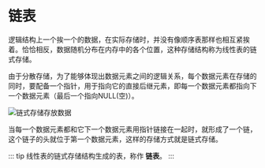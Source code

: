 # 链表

逻辑结构上一个挨一个的数据，在实际存储时，并没有像顺序表那样也相互紧挨着。恰恰相反，数据随机分布在内存中的各个位置，这种存储结构称为线性表的链式存储。

由于分散存储，为了能够体现出数据元素之间的逻辑关系，每个数据元素在存储的同时，要配备一个指针，用于指向它的直接后继元素，即每一个数据元素都指向下一个数据元素（最后一个指向NULL(空)）。

![链式存储存放数据](/blog/images/algorithm/algorithm1.png)

当每一个数据元素都和它下一个数据元素用指针链接在一起时，就形成了一个链，这个链子的头就位于第一个数据元素，这样的存储方式就是链式存储。

::: tip
线性表的链式存储结构生成的表，称作 **链表**。
:::
